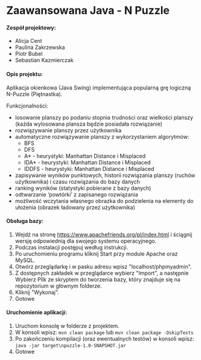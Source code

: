 # Zaawansowana Java - N Puzzle

#### Zespół projektowy:

- Alicja Cent
- Paulina Zakrzewska
- Piotr Bubel
- Sebastian Kazmierczak

#### Opis projektu:

Aplikacja okienkowa (Java Swing) implementująca popularną grę logiczną N-Puzzle (Piętnastka).

Funkcjonalności:
- losowanie planszy po podaniu stopnia trudności oraz wielkości planszy (każda wylosowana plansza będzie posiadała rozwiązanie)
- rozwiązywanie planszy przez użytkownika
- automatyczne rozwiązywanie planszy z wykorzystaniem algorytmów:
	- BFS
	- DFS
  - A* - heurystyki: Manhattan Distance i Misplaced
  - IDA* - heurystyki: Manhattan Distance i Misplaced
  - IDDFS - heurystyki: Manhattan Distance i Misplaced
- zapisywanie wyników punktowych, historii rozwiązania planszy (ruchów użytkownika) i czasu rozwiązania do bazy danych
- ranking wyników (statystyki pobierane z bazy danych)
- odtwarzanie ‘powtórki’ z zapisanego rozwiązania
- możliwość wczytania własnego obrazka do podzielenia na elementy do ułożenia (obrazek ładowany przez użytkownika)

#### Obsługa bazy:

1. Wejdź na stronę https://www.apachefriends.org/pl/index.html i ściągnij wersję odpowiednią dla swojego systemu operacyjnego.
2. Podczas instalacji postępuj według instrukcji.
3. Po uruchomieniu programu kliknij Start przy module Apache oraz MySQL.
4. Otwórz przeglądarkę i w pasku adresu wpisz "localhost/phpmyadmin".
5. Z dostępnych zakładek w przeglądarce wybierz "Import", a następnie Wybierz Plik ze skryptem do tworzenia bazy, który znajduje się na repozytorium w głównym folderze.
6. Kliknij "Wykonaj".
7. Gotowe

#### Uruchomienie aplikacji:

1. Uruchom konsolę w folderze z projektem.
2. W konsoli wpisz: `mvn clean package` lub `mvn clean package -DskipTests`
3. Po zakończeniu kompilacji (oraz ewentualnych testów) w konsoli wpisz: `java -jar target\npuzzle-1.0-SNAPSHOT.jar`
4. Gotowe
